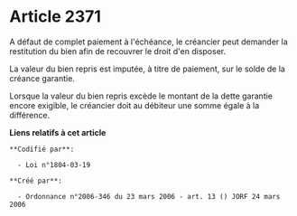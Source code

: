 # Article 2371

A défaut de complet paiement à l'échéance, le créancier peut demander la restitution du bien afin de recouvrer le droit d'en
disposer.

La valeur du bien repris est imputée, à titre de paiement, sur le solde de la créance garantie.

Lorsque la valeur du bien repris excède le montant de la dette garantie encore exigible, le créancier doit au débiteur une
somme égale à la différence.

**Liens relatifs à cet article**

	**Codifié par**:

	  - Loi n°1804-03-19

	**Créé par**:

	  - Ordonnance n°2006-346 du 23 mars 2006 - art. 13 () JORF 24 mars 2006
